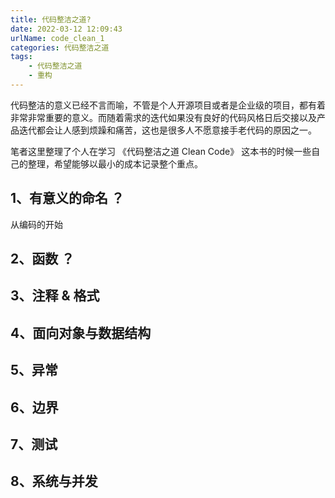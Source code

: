 ```yaml
---
title: 代码整洁之道?
date: 2022-03-12 12:09:43
urlName: code_clean_1
categories: 代码整洁之道
tags:
    - 代码整洁之道
    - 重构
---
```


代码整洁的意义已经不言而喻，不管是个人开源项目或者是企业级的项目，都有着非常非常重要的意义。而随着需求的迭代如果没有良好的代码风格日后交接以及产品迭代都会让人感到烦躁和痛苦，这也是很多人不愿意接手老代码的原因之一。

笔者这里整理了个人在学习 《代码整洁之道 Clean Code》 这本书的时候一些自己的整理，希望能够以最小的成本记录整个重点。

<!--more-->

## 1、有意义的命名 ？

从编码的开始

## 2、函数 ？

## 3、注释 & 格式 

## 4、面向对象与数据结构

## 5、异常


## 6、边界


## 7、测试

## 8、系统与并发

